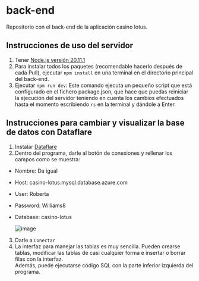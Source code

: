 # back-end
Repositorio con el back-end de la aplicación casino lotus.

## Instrucciones de uso del servidor

1. Tener [Node.js versión 20.11.1](https://nodejs.org/en/download/)
2. Para instalar todos los paquetes (recomendable hacerlo después de cada Pull), ejecutar `npm install` en una terminal en el directorio principal del back-end.
3. Ejecutar `npm run dev`: Este comando ejecuta un pequeño script que está configurado en el fichero package.json, que hace que puedas reiniciar la ejecución del servidor teniendo en cuenta los cambios efectuados hasta el momento escribiendo `rs` en la terminal y dándole a Enter.

## Instrucciones para cambiar y visualizar la base de datos con Dataflare

1. Instalar [Dataflare](https://dataflare.app/download)
2. Dentro del programa, darle al botón de conexiones y rellenar los campos como se muestra:
  - Nombre: Da igual
  - Host: casino-lotus.mysql.database.azure.com
  - User: Roberta
  - Password: Williams8
  - Database: casino-lotus

    
    ![image](https://github.com/UNIZAR-30226-2024-08/back-end/assets/131779521/2a021f2c-42a4-452b-ac77-d543f91a698b)
3. Darle a `Conectar`
4. La interfaz para manejar las tablas es muy sencilla. Pueden crearse tablas, modificar las tablas de casi cualquier forma e insertar o borrar filas con la interfaz.\
Además, puede ejecutarse código SQL con la parte inferior izquierda del programa.
